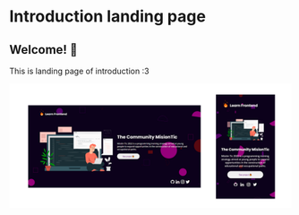# Introduction landing page 

## Welcome! 👋

This is landing page of introduction :3


![Design preview for the landing page](./design/preview.png)


